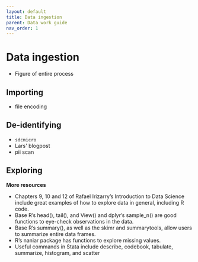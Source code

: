 ```yaml
---
layout: default
title: Data ingestion
parent: Data work guide
nav_order: 1
---
```


# Data ingestion

- Figure of entire process

## Importing

- file encoding

## De-identifying

- `sdcmicro`
- Lars' blogpost
- pii scan

## Exploring

**More resources**

- Chapters 9, 10 and 12 of Rafael Irizarry’s Introduction to Data Science include great examples of how to explore data in general, including R code. 
- Base R’s  head(), tail(), and View() and dplyr’s sample_n() are good functions to eye-check observations in the data.
- Base R’s summary(), as well as the skimr and summarytools, allow users to summarize entire data frames. 
- R’s naniar package has functions to explore missing values.
- Useful commands in Stata include describe, codebook, tabulate, summarize, histogram, and scatter 
